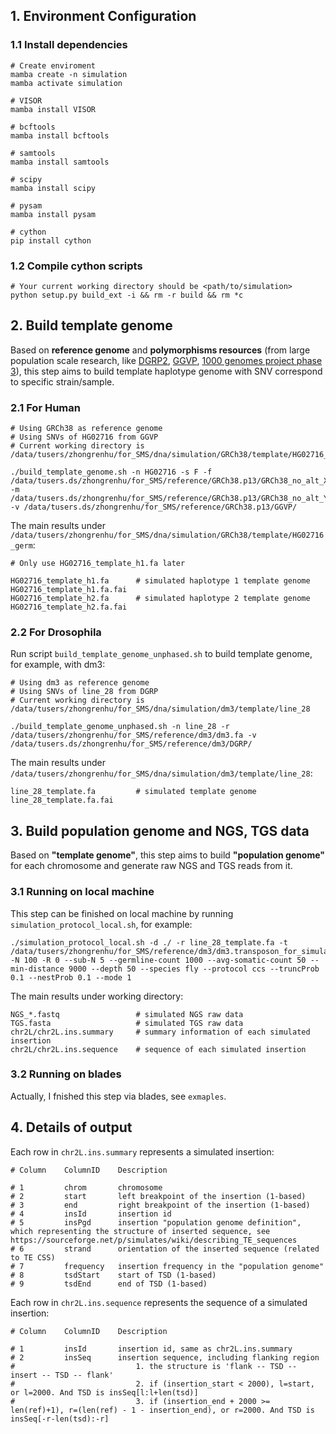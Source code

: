 ## 1. Environment Configuration

### 1.1 Install dependencies

```shell
# Create enviroment
mamba create -n simulation
mamba activate simulation

# VISOR
mamba install VISOR

# bcftools
mamba install bcftools

# samtools
mamba install samtools

# scipy
mamba install scipy

# pysam
mamba install pysam

# cython
pip install cython
```

### 1.2 Compile cython scripts

```shell
# Your current working directory should be <path/to/simulation>
python setup.py build_ext -i && rm -r build && rm *c
```

## 2. Build template genome

Based on **reference genome** and **polymorphisms resources** (from large population scale research, like [DGRP2](http://dgrp2.gnets.ncsu.edu/data.html), [GGVP](https://www.internationalgenome.org/data-portal/data-collection/ggvp-grch38), [1000 genomes project phase 3](https://www.internationalgenome.org/category/phase-3/)), this step aims to build template haplotype genome with SNV correspond to specific strain/sample.

### 2.1 For Human

```shell
# Using GRCh38 as reference genome
# Using SNVs of HG02716 from GGVP
# Current working directory is /data/tusers/zhongrenhu/for_SMS/dna/simulation/GRCh38/template/HG02716_germ

./build_template_genome.sh -n HG02716 -s F -f /data/tusers.ds/zhongrenhu/for_SMS/reference/GRCh38.p13/GRCh38_no_alt_X.fa -m /data/tusers.ds/zhongrenhu/for_SMS/reference/GRCh38.p13/GRCh38_no_alt_Y.fa -v /data/tusers.ds/zhongrenhu/for_SMS/reference/GRCh38.p13/GGVP/
```

The main results under `/data/tusers/zhongrenhu/for_SMS/dna/simulation/GRCh38/template/HG02716_germ`:

```shell
# Only use HG02716_template_h1.fa later

HG02716_template_h1.fa      # simulated haplotype 1 template genome
HG02716_template_h1.fa.fai
HG02716_template_h2.fa      # simulated haplotype 2 template genome
HG02716_template_h2.fa.fai
```

### 2.2 For Drosophila

Run script `build_template_genome_unphased.sh` to build template genome, for example, with dm3:

```shell
# Using dm3 as reference genome
# Using SNVs of line_28 from DGRP
# Current working directory is /data/tusers/zhongrenhu/for_SMS/dna/simulation/dm3/template/line_28

./build_template_genome_unphased.sh -n line_28 -r /data/tusers/zhongrenhu/for_SMS/reference/dm3/dm3.fa -v /data/tusers.ds/zhongrenhu/for_SMS/reference/dm3/DGRP/
```

The main results under `/data/tusers/zhongrenhu/for_SMS/dna/simulation/dm3/template/line_28`:

```shell
line_28_template.fa         # simulated template genome
line_28_template.fa.fai
```

## 3. Build population genome and NGS, TGS data

Based on **"template genome"**, this step aims to build **"population genome"** for each chromosome and generate raw NGS and TGS reads from it.

### 3.1 Running on local machine

This step can be finished on local machine by running `simulation_protocol_local.sh`, for example:

```shell
./simulation_protocol_local.sh -d ./ -r line_28_template.fa -t /data/tusers/zhongrenhu/for_SMS/reference/dm3/dm3.transposon_for_simulaTE.fa -N 100 -R 0 --sub-N 5 --germline-count 1000 --avg-somatic-count 50 --min-distance 9000 --depth 50 --species fly --protocol ccs --truncProb 0.1 --nestProb 0.1 --mode 1
```

The main results under working directory:

```shell
NGS_*.fastq                 # simulated NGS raw data
TGS.fasta                   # simulated TGS raw data
chr2L/chr2L.ins.summary     # summary information of each simulated insertion
chr2L/chr2L.ins.sequence    # sequence of each simulated insertion
```

### 3.2 Running on blades

Actually, I fnished this step via blades, see `exmaples`.

## 4. Details of output

Each row in `chr2L.ins.summary` represents a simulated insertion:

```shell
# Column    ColumnID    Description

# 1         chrom       chromosome
# 2         start       left breakpoint of the insertion (1-based)
# 3         end         right breakpoint of the insertion (1-based)
# 4         insId       insertion id
# 5         insPgd      insertion "population genome definition", which representing the structure of inserted sequence, see https://sourceforge.net/p/simulates/wiki/describing_TE_sequences
# 6         strand      orientation of the inserted sequence (related to TE CSS)
# 7         frequency   insertion frequency in the "population genome"
# 8         tsdStart    start of TSD (1-based)
# 9         tsdEnd      end of TSD (1-based)
```

Each row in `chr2L.ins.sequence` represents the sequence of a simulated insertion:

```shell
# Column    ColumnID    Description

# 1         insId       insertion id, same as chr2L.ins.summary
# 2         insSeq      insertion sequence, including flanking region
#                           1. the structure is 'flank -- TSD -- insert -- TSD -- flank'
#                           2. if (insertion_start < 2000), l=start, or l=2000. And TSD is insSeq[l:l+len(tsd)]
#                           3. if (insertion_end + 2000 >= len(ref)+1), r=(len(ref) - 1 - insertion_end), or r=2000. And TSD is insSeq[-r-len(tsd):-r]
```
